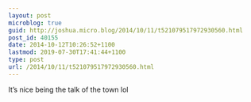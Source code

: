 ```yaml
---
layout: post
microblog: true
guid: http://joshua.micro.blog/2014/10/11/t521079517972930560.html
post_id: 40155
date: 2014-10-12T10:26:52+1100
lastmod: 2019-07-30T17:41:44+1100
type: post
url: /2014/10/11/t521079517972930560.html
---
```

It’s nice being the talk of the town lol
